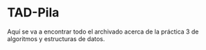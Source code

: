 # TAD-Pila
Aquí se va a encontrar todo el archivado acerca de la práctica 3 de algoritmos y estructuras de datos.
